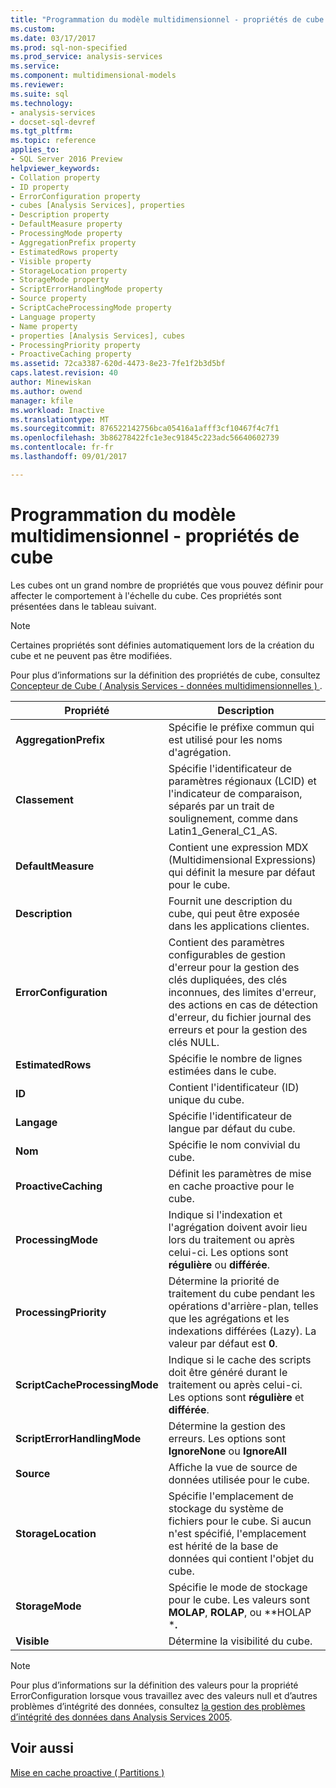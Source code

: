 ```yaml
---
title: "Programmation du modèle multidimensionnel - propriétés de cube | Documents Microsoft"
ms.custom: 
ms.date: 03/17/2017
ms.prod: sql-non-specified
ms.prod_service: analysis-services
ms.service: 
ms.component: multidimensional-models
ms.reviewer: 
ms.suite: sql
ms.technology:
- analysis-services
- docset-sql-devref
ms.tgt_pltfrm: 
ms.topic: reference
applies_to:
- SQL Server 2016 Preview
helpviewer_keywords:
- Collation property
- ID property
- ErrorConfiguration property
- cubes [Analysis Services], properties
- Description property
- DefaultMeasure property
- ProcessingMode property
- AggregationPrefix property
- EstimatedRows property
- Visible property
- StorageLocation property
- StorageMode property
- ScriptErrorHandlingMode property
- Source property
- ScriptCacheProcessingMode property
- Language property
- Name property
- properties [Analysis Services], cubes
- ProcessingPriority property
- ProactiveCaching property
ms.assetid: 72ca3387-620d-4473-8e23-7fe1f2b3d5bf
caps.latest.revision: 40
author: Minewiskan
ms.author: owend
manager: kfile
ms.workload: Inactive
ms.translationtype: MT
ms.sourcegitcommit: 876522142756bca05416a1afff3cf10467f4c7f1
ms.openlocfilehash: 3b86278422fc1e3ec91845c223adc56640602739
ms.contentlocale: fr-fr
ms.lasthandoff: 09/01/2017

---
```

# <a name="cube-properties---multidimensional-model-programming"></a>Programmation du modèle multidimensionnel - propriétés de cube
  Les cubes ont un grand nombre de propriétés que vous pouvez définir pour affecter le comportement à l'échelle du cube. Ces propriétés sont présentées dans le tableau suivant.  
  
> [!NOTE]  
>  Certaines propriétés sont définies automatiquement lors de la création du cube et ne peuvent pas être modifiées.  
  
 Pour plus d’informations sur la définition des propriétés de cube, consultez [Concepteur de Cube &#40; Analysis Services - données multidimensionnelles &#41; ](http://msdn.microsoft.com/library/a6692467-da88-4312-8b03-d812f2ae5a96).  
  
|Propriété| Description|  
|--------------|-----------------|  
|**AggregationPrefix**|Spécifie le préfixe commun qui est utilisé pour les noms d'agrégation.|  
|**Classement**|Spécifie l'identificateur de paramètres régionaux (LCID) et l'indicateur de comparaison, séparés par un trait de soulignement, comme dans Latin1_General_C1_AS.|  
|**DefaultMeasure**|Contient une expression MDX (Multidimensional Expressions) qui définit la mesure par défaut pour le cube.|  
|**Description**|Fournit une description du cube, qui peut être exposée dans les applications clientes.|  
|**ErrorConfiguration**|Contient des paramètres configurables de gestion d'erreur pour la gestion des clés dupliquées, des clés inconnues, des limites d'erreur, des actions en cas de détection d'erreur, du fichier journal des erreurs et pour la gestion des clés NULL.|  
|**EstimatedRows**|Spécifie le nombre de lignes estimées dans le cube.|  
|**ID**|Contient l'identificateur (ID) unique du cube.|  
|**Langage**|Spécifie l'identificateur de langue par défaut du cube.|  
|**Nom**|Spécifie le nom convivial du cube.|  
|**ProactiveCaching**|Définit les paramètres de mise en cache proactive pour le cube.|  
|**ProcessingMode**|Indique si l'indexation et l'agrégation doivent avoir lieu lors du traitement ou après celui-ci. Les options sont **régulière** ou **différée**.|  
|**ProcessingPriority**|Détermine la priorité de traitement du cube pendant les opérations d'arrière-plan, telles que les agrégations et les indexations différées (Lazy). La valeur par défaut est **0**.|  
|**ScriptCacheProcessingMode**|Indique si le cache des scripts doit être généré durant le traitement ou après celui-ci. Les options sont **régulière** et **différée**.|  
|**ScriptErrorHandlingMode**|Détermine la gestion des erreurs. Les options sont **IgnoreNone** ou **IgnoreAll**|  
|**Source**|Affiche la vue de source de données utilisée pour le cube.|  
|**StorageLocation**|Spécifie l'emplacement de stockage du système de fichiers pour le cube. Si aucun n'est spécifié, l'emplacement est hérité de la base de données qui contient l'objet du cube.|  
|**StorageMode**|Spécifie le mode de stockage pour le cube. Les valeurs sont **MOLAP**, **ROLAP**, ou **HOLAP ***.**|  
|**Visible**|Détermine la visibilité du cube.|  
  
> [!NOTE]  
>  Pour plus d’informations sur la définition des valeurs pour la propriété ErrorConfiguration lorsque vous travaillez avec des valeurs null et d’autres problèmes d’intégrité des données, consultez [la gestion des problèmes d’intégrité des données dans Analysis Services 2005](http://go.microsoft.com/fwlink/?LinkId=81891).  
  
## <a name="see-also"></a>Voir aussi  
 [Mise en cache proactive &#40; Partitions &#41;](../../analysis-services/multidimensional-models-olap-logical-cube-objects/partitions-proactive-caching.md)  
  
  

